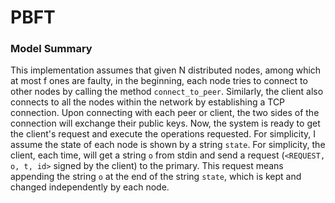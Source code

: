 # PBFT
### Model Summary
This implementation assumes that given N distributed nodes, among which at most f ones are faulty, in the beginning, each node tries to connect to other nodes by calling the method `connect_to_peer`. Similarly, the client also connects to all the nodes within the network by establishing a TCP connection. Upon connecting with each peer or client, the two sides of the connection will exchange their public keys. Now, the system is ready to get the client's request and execute the operations requested. For simplicity, I assume the state of each node is shown by a string `state`. For simplicity, the client, each time, will get a string `o` from stdin and send a request (`<REQUEST, o, t, id>` signed by the client) to the primary. This request means appending the string `o` at the end of the string `state`, which is kept and changed independently by each node.
